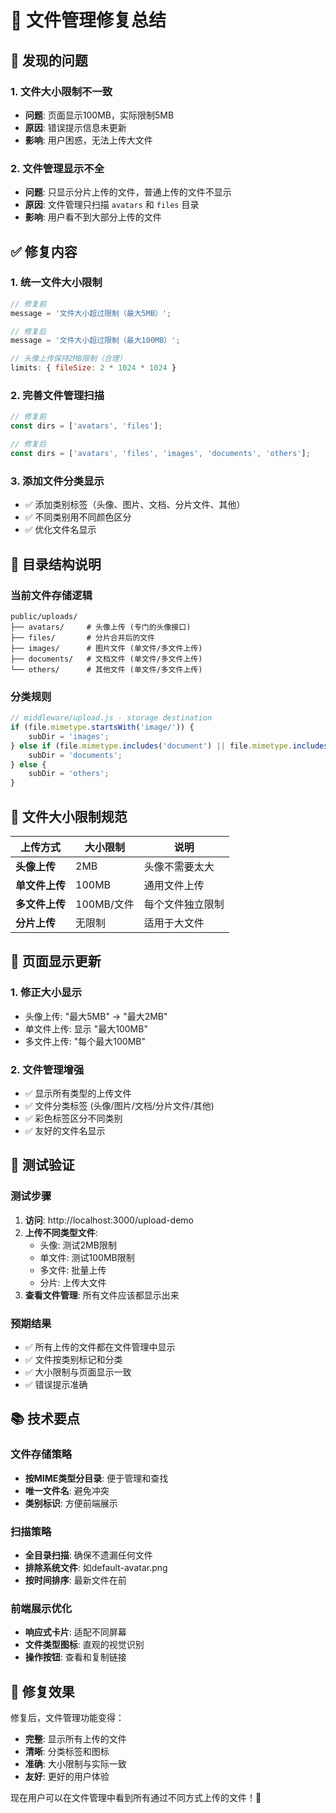 # 🔧 文件管理修复总结

## 🐛 发现的问题

### 1. 文件大小限制不一致
- **问题**: 页面显示100MB，实际限制5MB
- **原因**: 错误提示信息未更新
- **影响**: 用户困惑，无法上传大文件

### 2. 文件管理显示不全
- **问题**: 只显示分片上传的文件，普通上传的文件不显示
- **原因**: 文件管理只扫描 `avatars` 和 `files` 目录
- **影响**: 用户看不到大部分上传的文件

## ✅ 修复内容

### 1. 统一文件大小限制
```javascript
// 修复前
message = '文件大小超过限制（最大5MB）';

// 修复后  
message = '文件大小超过限制（最大100MB）';

// 头像上传保持2MB限制（合理）
limits: { fileSize: 2 * 1024 * 1024 }
```

### 2. 完善文件管理扫描
```javascript
// 修复前
const dirs = ['avatars', 'files'];

// 修复后
const dirs = ['avatars', 'files', 'images', 'documents', 'others'];
```

### 3. 添加文件分类显示
- ✅ 添加类别标签（头像、图片、文档、分片文件、其他）
- ✅ 不同类别用不同颜色区分
- ✅ 优化文件名显示

## 📁 目录结构说明

### 当前文件存储逻辑
```
public/uploads/
├── avatars/     # 头像上传 (专门的头像接口)
├── files/       # 分片合并后的文件
├── images/      # 图片文件 (单文件/多文件上传)
├── documents/   # 文档文件 (单文件/多文件上传)  
└── others/      # 其他文件 (单文件/多文件上传)
```

### 分类规则
```javascript
// middleware/upload.js - storage destination
if (file.mimetype.startsWith('image/')) {
    subDir = 'images';
} else if (file.mimetype.includes('document') || file.mimetype.includes('pdf')) {
    subDir = 'documents';  
} else {
    subDir = 'others';
}
```

## 🎯 文件大小限制规范

| 上传方式 | 大小限制 | 说明 |
|---------|----------|------|
| **头像上传** | 2MB | 头像不需要太大 |
| **单文件上传** | 100MB | 通用文件上传 |
| **多文件上传** | 100MB/文件 | 每个文件独立限制 |
| **分片上传** | 无限制 | 适用于大文件 |

## 🔧 页面显示更新

### 1. 修正大小显示
- 头像上传: "最大5MB" → "最大2MB"
- 单文件上传: 显示 "最大100MB"
- 多文件上传: "每个最大100MB"

### 2. 文件管理增强
- ✅ 显示所有类型的上传文件
- ✅ 文件分类标签 (头像/图片/文档/分片文件/其他)
- ✅ 彩色标签区分不同类别
- ✅ 友好的文件名显示

## 🧪 测试验证

### 测试步骤
1. **访问**: http://localhost:3000/upload-demo
2. **上传不同类型文件**:
   - 头像: 测试2MB限制
   - 单文件: 测试100MB限制
   - 多文件: 批量上传
   - 分片: 上传大文件
3. **查看文件管理**: 所有文件应该都显示出来

### 预期结果
- ✅ 所有上传的文件都在文件管理中显示
- ✅ 文件按类别标记和分类
- ✅ 大小限制与页面显示一致
- ✅ 错误提示准确

## 📚 技术要点

### 文件存储策略
- **按MIME类型分目录**: 便于管理和查找
- **唯一文件名**: 避免冲突
- **类别标识**: 方便前端展示

### 扫描策略  
- **全目录扫描**: 确保不遗漏任何文件
- **排除系统文件**: 如default-avatar.png
- **按时间排序**: 最新文件在前

### 前端展示优化
- **响应式卡片**: 适配不同屏幕
- **文件类型图标**: 直观的视觉识别
- **操作按钮**: 查看和复制链接

## 🎉 修复效果

修复后，文件管理功能变得：
- **完整**: 显示所有上传的文件
- **清晰**: 分类标签和图标
- **准确**: 大小限制与实际一致
- **友好**: 更好的用户体验

现在用户可以在文件管理中看到所有通过不同方式上传的文件！🚀
